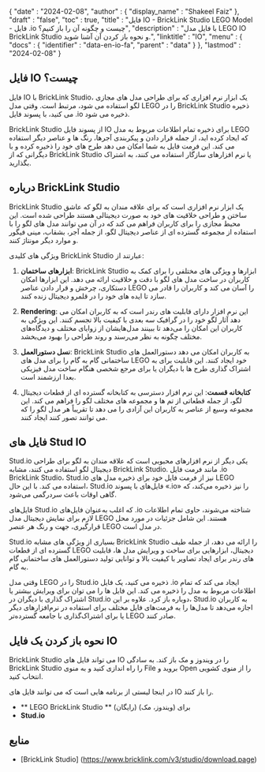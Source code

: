 {
  "date" : "2024-02-08",
  "author" : {
    "display_name" : "Shakeel Faiz"
},
  "draft" : "false",
  "toc" : true,
  "title" : "فایل IO - BrickLink Studio LEGO Model - فایل .io چیست و چگونه آن را باز کنیم؟",
  "description" : "با فایل مدل LEGO IO BrickLink Studio و نحوه باز کردن آن آشنا شوید.",
  "linktitle" : "IO",
  "menu" : {
    "docs" : {
      "identifier" : "data-en-io-fa",
      "parent" : "data"
}
},
  "lastmod" : "2024-02-08"
}

## فایل IO چیست؟

فایل IO با BrickLink Studio، یک ابزار نرم افزاری که برای طراحی مدل های مجازی لگو استفاده می شود، مرتبط است. وقتی مدل LEGO را در BrickLink Studio ذخیره می کنید، با پسوند فایل .io ذخیره می شود.

BrickLink Studio از پسوند فایل IO برای ذخیره تمام اطلاعات مربوط به مدل LEGO که ایجاد کرده اید، از جمله قرار دادن و پیکربندی آجرها، رنگ ها و عناصر دیگر استفاده می کند. این فرمت فایل به شما امکان می دهد طرح های خود را ذخیره کرده و با دیگرانی که از BrickLink Studio یا نرم افزارهای سازگار استفاده می کنند، به اشتراک بگذارید.

## درباره BrickLink Studio

BrickLink Studio یک ابزار نرم افزاری است که برای علاقه مندان به لگو که عاشق ساختن و طراحی خلاقیت های خود به صورت دیجیتالی هستند طراحی شده است. این محیط مجازی را برای کاربران فراهم می کند که در آن می توانند مدل های لگو را با استفاده از مجموعه گسترده ای از عناصر دیجیتال لگو، از جمله آجر، بشقاب، مینی فیگور و موارد دیگر مونتاژ کنند.

ویژگی های کلیدی BrickLink Studio عبارتند از:

1.  **ابزارهای ساختمان**: BrickLink Studio ابزارها و ویژگی های مختلفی را برای کمک به کاربران در ساخت مدل های لگو با دقت و خلاقیت ارائه می دهد. این ابزارها امکان دستکاری، چرخش و قرار دادن عناصر LEGO را آسان می کند و کاربران را قادر می سازد تا ایده های خود را در قلمرو دیجیتال زنده کنند.
    
2.  **Rendering**: این نرم افزار دارای قابلیت های رندر است که به کاربران امکان می دهد آثار لگو خود را در گرافیک سه بعدی با کیفیت بالا تجسم کنند. این ویژگی به کاربران این امکان را می‌دهد تا ببینند مدل‌هایشان از زوایای مختلف و دیدگاه‌های مختلف چگونه به نظر می‌رسند و روند طراحی را بهبود می‌بخشد.
    
3.  **نسل دستورالعمل**: BrickLink Studio به کاربران امکان می دهد دستورالعمل های ساختمانی گام به گام را برای مدل های LEGO خود ایجاد کنند. این قابلیت برای به اشتراک گذاری طرح ها با دیگران یا برای مرجع شخصی هنگام ساخت مدل فیزیکی بعدا ارزشمند است.
    
4.  **کتابخانه قسمت**: این نرم افزار دسترسی به کتابخانه گسترده ای از قطعات دیجیتال لگو، از جمله قطعاتی از تم ها و مجموعه های مختلف لگو را فراهم می کند. این مجموعه وسیع از عناصر به کاربران این آزادی را می دهد تا تقریباً هر مدل لگو را که می توانند تصور کنند ایجاد کنند.

## فایل های Stud IO

Stud.io یکی دیگر از نرم افزارهای محبوبی است که علاقه مندان به لگو برای طراحی دیجیتال لگو استفاده می کنند، مشابه BrickLink Studio. مانند فرمت فایل .io BrickLink Studio، Stud.io نیز از فرمت فایل خود برای ذخیره مدل های LEGO استفاده می کند. با این حال، Stud.io فایل‌های با پسوند «.io» را نیز ذخیره می‌کند، که گاهی اوقات باعث سردرگمی می‌شود.

فایل‌های Stud.io که اغلب به‌عنوان فایل‌های .io شناخته می‌شوند، حاوی تمام اطلاعات لازم برای نمایش دیجیتال مدل LEGO هستند. این شامل جزئیات در مورد محل قرارگیری، جهت و رنگ هر عنصر LEGO در مدل است.

Stud.io بسیاری از ویژگی های مشابه BrickLink Studio را ارائه می دهد، از جمله طیف گسترده ای از قطعات LEGO دیجیتال، ابزارهایی برای ساخت و ویرایش مدل ها، قابلیت های رندر برای ایجاد تصاویر با کیفیت بالا و توانایی تولید دستورالعمل های ساختمانی گام به گام.

وقتی مدل LEGO را در Stud.io ذخیره می کنید، یک فایل .io ایجاد می کند که تمام اطلاعات مربوط به مدل را ذخیره می کند. این فایل ها را می توان برای ویرایش بیشتر یا اشتراک گذاری با دیگران در Stud.io دوباره باز کرد. علاوه بر این، Stud.io به کاربران اجازه می‌دهد تا مدل‌ها را به فرمت‌های فایل مختلف برای استفاده در نرم‌افزارهای دیگر یا برای اشتراک‌گذاری با جامعه گسترده‌تر LEGO صادر کنند.

## نحوه باز کردن یک فایل IO

BrickLink Studio می تواند فایل های IO را در ویندوز و مک باز کند. به سادگی BrickLink Studio را راه اندازی کنید و به منوی File بروید و Open را از منوی کشویی انتخاب کنید.

در اینجا لیستی از برنامه هایی است که می توانند فایل های IO را باز کنند.

- ** LEGO BrickLink Studio ** (رایگان) برای (ویندوز، مک)
- **Stud.io**

## منابع
* [BrickLink Studio] (https://www.bricklink.com/v3/studio/download.page)


